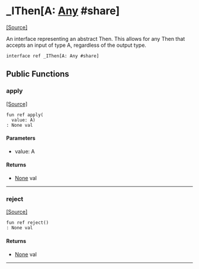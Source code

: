 # _IThen\[A: [Any](builtin-Any.md) #share\]
<span class="source-link">[[Source]](src/promises/_then.md#L-0-52)</span>

An interface representing an abstract Then. This allows for any Then that
accepts an input of type A, regardless of the output type.


```pony
interface ref _IThen[A: Any #share]
```

## Public Functions

### apply
<span class="source-link">[[Source]](src/promises/_then.md#L-0-57)</span>


```pony
fun ref apply(
  value: A)
: None val
```
#### Parameters

*   value: A

#### Returns

* [None](builtin-None.md) val

---

### reject
<span class="source-link">[[Source]](src/promises/_then.md#L-0-58)</span>


```pony
fun ref reject()
: None val
```

#### Returns

* [None](builtin-None.md) val

---

